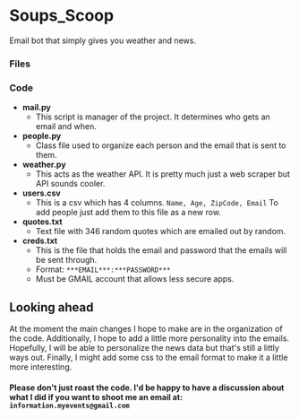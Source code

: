 # Soups_Scoop
Email bot that simply gives you weather and news.


### Files
### Code
* **mail.py**
    * This script is manager of the project. It determines who gets an email and when.
* **people.py**
    * Class file used to organize each person and the email that is sent to them.
* **weather.py**
    * This acts as the weather API. It is pretty much just a web scraper but API sounds cooler.
* **users.csv**
    * This is a csv which has 4 columns. `Name, Age, ZipCode, Email` To add people just add them to this file as a new row.
* **quotes.txt**
    * Text file with 346 random quotes which are emailed out by random.
* **creds.txt**
    * This is the file that holds the email and password that the emails will be sent through. 
    * Format: `***EMAIL***:***PASSWORD***`
     * Must be GMAIL account that allows less secure apps.
    
## Looking ahead
At the moment the main changes I hope to make are in the organization of the code. Additionally, I hope to add a little more personality into the emails. Hopefully, I will be able to personalize the news data but that's still a littly ways out. Finally, I might add some css to the email format to make it a little more interesting.

#### Please don't just roast the code. I'd be happy to have a discussion about what I did if you want to shoot me an email at: `information.myevents@gmail.com`
